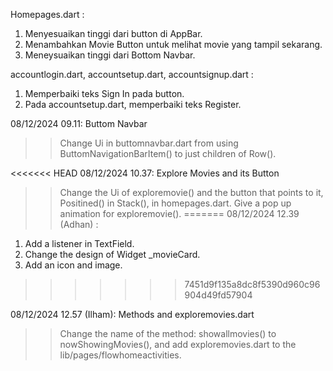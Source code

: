Homepages.dart :
1. Menyesuaikan tinggi dari button di AppBar.
2. Menambahkan Movie Button untuk melihat movie yang tampil sekarang.
3. Meneysuaikan tinggi dari Bottom Navbar.

accountlogin.dart, accountsetup.dart, accountsignup.dart :
1. Memperbaiki teks Sign In pada button.
2. Pada accountsetup.dart, memperbaiki teks Register.

08/12/2024 09.11: Buttom Navbar
>> Change Ui in buttomnavbar.dart from using ButtomNavigationBarItem() to just children of Row().

<<<<<<< HEAD
08/12/2024 10.37: Explore Movies and its Button
>> Change the Ui of exploremovie() and the button that points to it, Positined() in Stack(), in homepages.dart.
>> Give a pop up animation for exploremovie().
=======
08/12/2024 12.39 (Adhan) :
1. Add a listener in TextField.
2. Change the design of Widget _movieCard.
3. Add an icon and image.
>>>>>>> 7451d9f135a8dc8f5390d960c96904d49fd57904

08/12/2024 12.57 (Ilham): Methods and exploremovies.dart
>> Change the name of the method: showallmovies() to nowShowingMovies(), and add exploremovies.dart to the lib/pages/flowhomeactivities.